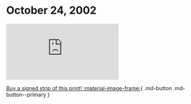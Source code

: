 # October 24, 2002

![](https://www.achewood.com/comic.php?date=10242002)

[Buy a signed strip of this print! :material-image-frame:](https://achewood-holiday-pop-up.myshopify.com/products/strip#10242002){ .md-button .md-button--primary }
